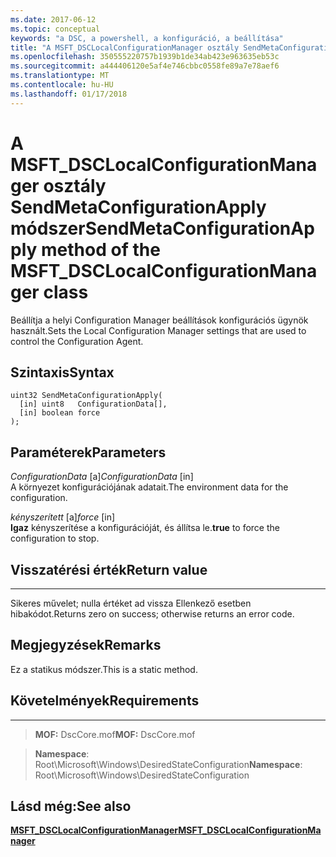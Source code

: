```yaml
---
ms.date: 2017-06-12
ms.topic: conceptual
keywords: "a DSC, a powershell, a konfiguráció, a beállítása"
title: "A MSFT_DSCLocalConfigurationManager osztály SendMetaConfigurationApply módszer"
ms.openlocfilehash: 350555220757b1939b1de34ab423e963635eb53c
ms.sourcegitcommit: a444406120e5af4e746cbbc0558fe89a7e78aef6
ms.translationtype: MT
ms.contentlocale: hu-HU
ms.lasthandoff: 01/17/2018
---
```

# <a name="sendmetaconfigurationapply-method-of-the-msftdsclocalconfigurationmanager-class"></a><span data-ttu-id="e957c-103">A MSFT_DSCLocalConfigurationManager osztály SendMetaConfigurationApply módszer</span><span class="sxs-lookup"><span data-stu-id="e957c-103">SendMetaConfigurationApply method of the MSFT_DSCLocalConfigurationManager class</span></span>

<span data-ttu-id="e957c-104">Beállítja a helyi Configuration Manager beállítások konfigurációs ügynök használt.</span><span class="sxs-lookup"><span data-stu-id="e957c-104">Sets the Local Configuration Manager settings that are used to control the Configuration Agent.</span></span>

<a name="syntax"></a><span data-ttu-id="e957c-105">Szintaxis</span><span class="sxs-lookup"><span data-stu-id="e957c-105">Syntax</span></span>
------

```mof
uint32 SendMetaConfigurationApply(
  [in] uint8   ConfigurationData[],
  [in] boolean force
);
```

<a name="parameters"></a><span data-ttu-id="e957c-106">Paraméterek</span><span class="sxs-lookup"><span data-stu-id="e957c-106">Parameters</span></span>
----------

<span data-ttu-id="e957c-107">*ConfigurationData* \[a\]</span><span class="sxs-lookup"><span data-stu-id="e957c-107">*ConfigurationData* \[in\]</span></span>  
<span data-ttu-id="e957c-108">A környezet konfigurációjának adatait.</span><span class="sxs-lookup"><span data-stu-id="e957c-108">The environment data for the configuration.</span></span>

<span data-ttu-id="e957c-109">*kényszerített* \[a\]</span><span class="sxs-lookup"><span data-stu-id="e957c-109">*force* \[in\]</span></span>  
<span data-ttu-id="e957c-110">**Igaz** kényszerítése a konfigurációját, és állítsa le.</span><span class="sxs-lookup"><span data-stu-id="e957c-110">**true** to force the configuration to stop.</span></span>

## <a name="return-value"></a><span data-ttu-id="e957c-111">Visszatérési érték</span><span class="sxs-lookup"><span data-stu-id="e957c-111">Return value</span></span>
------------

<span data-ttu-id="e957c-112">Sikeres művelet; nulla értéket ad vissza Ellenkező esetben hibakódot.</span><span class="sxs-lookup"><span data-stu-id="e957c-112">Returns zero on success; otherwise returns an error code.</span></span>

## <a name="remarks"></a><span data-ttu-id="e957c-113">Megjegyzések</span><span class="sxs-lookup"><span data-stu-id="e957c-113">Remarks</span></span>

<span data-ttu-id="e957c-114">Ez a statikus módszer.</span><span class="sxs-lookup"><span data-stu-id="e957c-114">This is a static method.</span></span>

## <a name="requirements"></a><span data-ttu-id="e957c-115">Követelmények</span><span class="sxs-lookup"><span data-stu-id="e957c-115">Requirements</span></span>
------------
><span data-ttu-id="e957c-116">**MOF:** DscCore.mof</span><span class="sxs-lookup"><span data-stu-id="e957c-116">**MOF:** DscCore.mof</span></span>

><span data-ttu-id="e957c-117">**Namespace**: Root\Microsoft\Windows\DesiredStateConfiguration</span><span class="sxs-lookup"><span data-stu-id="e957c-117">**Namespace**: Root\Microsoft\Windows\DesiredStateConfiguration</span></span>


## <a name="see-also"></a><span data-ttu-id="e957c-118">Lásd még:</span><span class="sxs-lookup"><span data-stu-id="e957c-118">See also</span></span>


[<span data-ttu-id="e957c-119">**MSFT_DSCLocalConfigurationManager**</span><span class="sxs-lookup"><span data-stu-id="e957c-119">**MSFT_DSCLocalConfigurationManager**</span></span>](msft-dsclocalconfigurationmanager.md)


 

 



